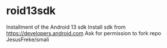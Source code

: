 # roid13sdk
Installment of the Android 13 sdk
Install sdk from https://developers.android.com
Ask for permission to fork repo JesusFreke/smali 
